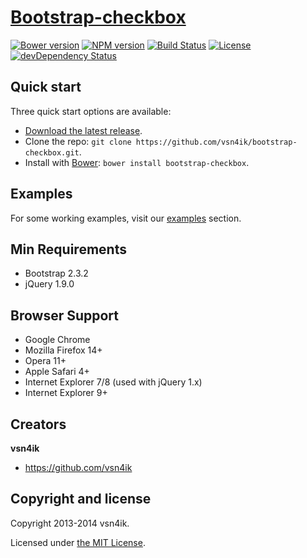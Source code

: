 # [Bootstrap-checkbox](http://vsn4ik.github.io/bootstrap-checkbox)

[![Bower version](https://badge.fury.io/bo/bootstrap-checkbox.svg)](http://badge.fury.io/bo/bootstrap-checkbox)
[![NPM version](https://badge.fury.io/js/bootstrap-checkbox.svg)](http://badge.fury.io/js/bootstrap-checkbox)
[![Build Status](https://travis-ci.org/vsn4ik/bootstrap-checkbox.svg)](https://travis-ci.org/vsn4ik/bootstrap-checkbox)
[![License](https://img.shields.io/badge/license-MIT-brightgreen.svg)](LICENSE)
[![devDependency Status](https://david-dm.org/vsn4ik/bootstrap-checkbox/dev-status.svg)](https://david-dm.org/vsn4ik/bootstrap-checkbox#info=devDependencies)


## Quick start

Three quick start options are available:

- [Download the latest release](https://github.com/vsn4ik/bootstrap-checkbox/zipball/master "Download Bootstrap-checkbox").
- Clone the repo: `git clone https://github.com/vsn4ik/bootstrap-checkbox.git`.
- Install with [Bower](http://bower.io): `bower install bootstrap-checkbox`.


## Examples

For some working examples, visit our [examples](http://vsn4ik.github.io/bootstrap-checkbox/#examples) section.


## Min Requirements

- Bootstrap 2.3.2
- jQuery 1.9.0


## Browser Support

- Google Chrome
- Mozilla Firefox 14+
- Opera 11+
- Apple Safari 4+
- Internet Explorer 7/8 (used with jQuery 1.x)
- Internet Explorer 9+


## Creators

**vsn4ik**

+ <https://github.com/vsn4ik>


## Copyright and license

Copyright 2013-2014 vsn4ik.

Licensed under [the MIT License](LICENSE).
